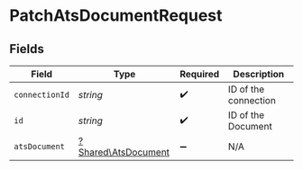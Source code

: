 # PatchAtsDocumentRequest


## Fields

| Field                                                     | Type                                                      | Required                                                  | Description                                               |
| --------------------------------------------------------- | --------------------------------------------------------- | --------------------------------------------------------- | --------------------------------------------------------- |
| `connectionId`                                            | *string*                                                  | :heavy_check_mark:                                        | ID of the connection                                      |
| `id`                                                      | *string*                                                  | :heavy_check_mark:                                        | ID of the Document                                        |
| `atsDocument`                                             | [?Shared\AtsDocument](../../Models/Shared/AtsDocument.md) | :heavy_minus_sign:                                        | N/A                                                       |